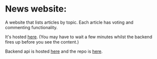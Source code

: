 # News website:

A website that lists articles by topic. Each article has voting and commenting functionality.

It's hosted [here](https://coruscating-clafoutis-6b012b.netlify.app). (You may have to wait a few minutes whilst the backend fires up before you see the content.)

Backend api is hosted [here](https://nc-news-wbhn.onrender.com/api) and the repo is [here](https://github.com/orchard0/nc-news-backend).

